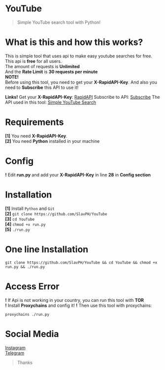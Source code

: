 # YouTube
>Simple YouTube search tool with Python!                   

# What is this and how this works?                              
This is simple tool that uses api to make easy youtube searches for free.                            
This api is **free** for all users.                 
The amount of requests is **Unlimited**                                       
And the **Rate Limit** is **30 requests per minute**                        
**NOTE!**                   
Before using this tool, you need to get your **X-RapidAPI-Key**.
And also you need to **Subscribe** this API to use it! 

**Links!**
Get your **X-RapidAPI-Key**: [RapidAPI](https://rapidapi.com)
Subscribe to API: [Subscribe](https://rapidapi.com/Snowflake107/api/simple-youtube-search/pricing)
The API used in this tool: [Simple YouTube Search](https://rapidapi.com/Snowflake107/api/simple-youtube-search)


# Requirements                      
**[1]** You need **X-RapidAPI-Key**.                                                             
**[2]** You need **Python** installed in your machine                             

# Config
**!** Edit **run.py** and add your **X-RapidAPI-Key** in line **28** in **Config section**                     

# Installation                                  
**[1]** Install `Python` and `Git`                                
**[2]** `git clone https://github.com/SlavPH/YouTube`                                             
**[3]** `cd YouTube`                                              
**[4]** `chmod +x run.py`                                     
**[5]** `./run.py`                  

# One line Installation
```
git clone https://github.com/SlavPH/YouTube && cd YouTube && chmod +x run.py && ./run.py
```
# Access Error
**!**  If Api is not working in your country, you can run this tool with **TOR**                             
**!**  Install **Proxychains** and config it!
**!**  Then use this tool with proxychains:                            
```
proxychains ./run.py
```

# Social Media
[Instagram](https://instagram.com/theslavph)                                                
[Telegram](https://telegram.me/theslavph)

> Thanks 

